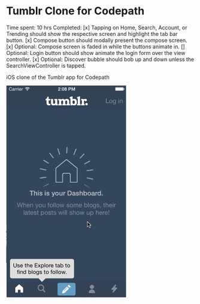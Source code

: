 Tumblr Clone for Codepath
=============


Time spent: 10 hrs
Completed:
  [x] Tapping on Home, Search, Account, or Trending should show the respective screen and highlight the tab bar button.
  [x] Compose button should modally present the compose screen.
  [x] Optional: Compose screen is faded in while the buttons animate in.
  [] Optional: Login button should show animate the login form over the view controller.
  [x] Optional: Discover bubble should bob up and down unless the SearchViewController is tapped.



iOS clone of the Tumblr app for Codepath

![Tumblr gif](/gif.gif?raw=true "Tumblr Gif")
